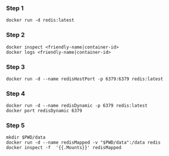 ### Step 1
```
docker run -d redis:latest
```
### Step 2
```
docker inspect <friendly-name|container-id>
docker logs <friendly-name|container-id>
```
### Step 3
```
docker run -d --name redisHostPort -p 6379:6379 redis:latest
```
### Step 4
```
docker run -d --name redisDynamic -p 6379 redis:latest
docker port redisDynamic 6379
```
### Step 5
```
mkdir $PWD/data  
docker run -d --name redisMapped -v "$PWD/data":/data redis  
docker inspect -f  '{{.Mounts}}' redisMapped 
``` 
